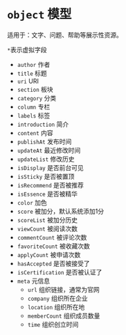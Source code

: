 # `object` 模型

适用于：文字、问题、帮助等展示性资源。

`*`表示虚拟字段

- `author` 作者
- `title` 标题
- `uri` URI
- `section` 板块
- `category` 分类
- `column` 专栏
- `labels` 标签
- `introduction` 简介
- `content` 内容
- `publishAt` 发布时间
- `updateAt` 最近修改时间
- `updateList` 修改历史
- `isDisplay` 是否前台可见
- `isSticky` 是否被置顶
- `isRecommend` 是否被推荐
- `isEssence` 是否被精华
- `color` 加色
- `score` 被加分，默认系统添加1分
- `scoreList` 被加分历史
- `viewCount` 被阅读次数
- `commentCount` 被评论次数
- `favoriteCount` 被收藏次数
- `applyCount` 被申请次数
- `hasAccepted` 是否被接受了
- `isCertification` 是否被认证了
- `meta` 元信息
	- `url` 组织链接，通常为官网
	- `company` 组织所在企业
	- `location` 组织所在地
	- `memberCount` 组织成员数量
	- `time` 组织创立时间
